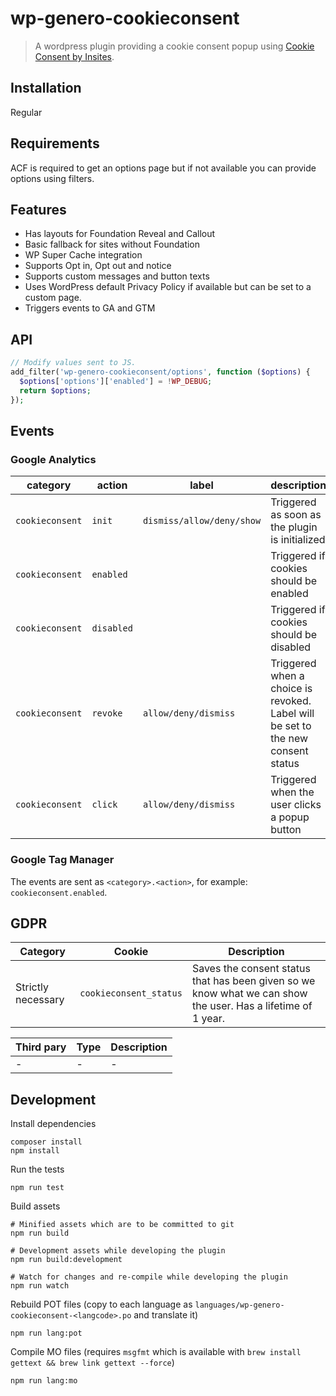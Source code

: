 # wp-genero-cookieconsent

> A wordpress plugin providing a cookie consent popup using [Cookie Consent by Insites](https://cookieconsent.insites.com).

## Installation

Regular

## Requirements

ACF is required to get an options page but if not available you can provide options using filters.

## Features

- Has layouts for Foundation Reveal and Callout
- Basic fallback for sites without Foundation
- WP Super Cache integration
- Supports Opt in, Opt out and notice
- Supports custom messages and button texts
- Uses WordPress default Privacy Policy if available but can be set to a custom page.
- Triggers events to GA and GTM

## API

```php
// Modify values sent to JS.
add_filter('wp-genero-cookieconsent/options', function ($options) {
  $options['options']['enabled'] = !WP_DEBUG;
  return $options;
});
```

## Events

### Google Analytics

|category | action | label | description|
|---------|--------|-------|------------|
|`cookieconsent`|`init`|`dismiss/allow/deny/show`|Triggered as soon as the plugin is initialized|
|`cookieconsent`|`enabled`||Triggered if cookies should be enabled|
|`cookieconsent`|`disabled`||Triggered if cookies should be disabled|
|`cookieconsent`|`revoke`|`allow/deny/dismiss`|Triggered when a choice is revoked. Label will be set to the new consent status|
|`cookieconsent`|`click`|`allow/deny/dismiss`|Triggered when the user clicks a popup button|

### Google Tag Manager

The events are sent as `<category>.<action>`, for example: `cookieconsent.enabled`.

## GDPR

|Category|Cookie|Description|
|--------|------|-----------|
|Strictly necessary|`cookieconsent_status`|Saves the consent status that has been given so we know what we can show the user. Has a lifetime of 1 year.|

|Third pary|Type|Description|
|----------|----|-----------|
|-|-|-|

## Development

Install dependencies

    composer install
    npm install

Run the tests

    npm run test

Build assets

    # Minified assets which are to be committed to git
    npm run build

    # Development assets while developing the plugin
    npm run build:development

    # Watch for changes and re-compile while developing the plugin
    npm run watch

Rebuild POT files (copy to each language as `languages/wp-genero-cookieconsent-<langcode>.po` and translate it)

    npm run lang:pot

Compile MO files (requires `msgfmt` which is available with  `brew install gettext && brew link gettext --force`)

    npm run lang:mo

